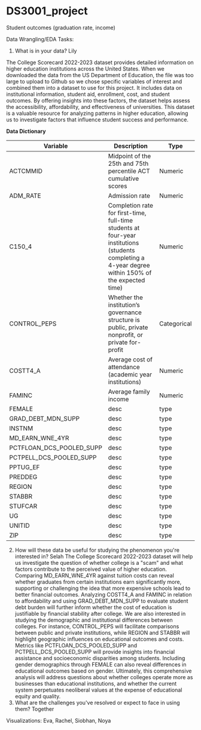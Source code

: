 # DS3001_project

Student outcomes (graduation rate, income)


Data Wrangling/EDA Tasks: 

1. What is in your data? Lily

The College Scorecard 2022-2023 dataset provides detailed information on higher education institutions across the United States. When we downloaded the data from the US Department of Education, the file was too large to upload to Github so we chose specific variables of interest and combined them into a dataset to use for this project. It includes data on institutional information, student aid, enrollment, cost, and student outcomes. By offering insights into these factors, the dataset helps assess the accessibility, affordability, and effectiveness of universities. This dataset is a valuable resource for analyzing patterns in higher education, allowing us to investigate factors that influence student success and performance.

**Data Dictionary**

| Variable | Description | Type |
|-----------------|-----------------|-----------------|
| ACTCMMID   | Midpoint of the 25th and 75th percentile ACT cumulative scores   | Numeric   |
| ADM_RATE   | Admission rate   | Numeric   |
| C150_4   | Completion rate for first-time, full-time students at four-year institutions (students completing a 4-year degree within 150% of the expected time)| Numeric   |
| CONTROL_PEPS   | Whether the institution’s governance structure is public, private nonprofit, or private for-profit | Categorical |
| COSTT4_A   | Average cost of attendance (academic year institutions)   | Numeric |
| FAMINC   | Average family income   | Numeric  |
| FEMALE   | desc   | type   |
| GRAD_DEBT_MDN_SUPP   | desc   | type   |
| INSTNM   | desc   | type   |
| MD_EARN_WNE_4YR   | desc   | type   |
| PCTFLOAN_DCS_POOLED_SUPP   | desc   | type   |
| PCTPELL_DCS_POOLED_SUPP   | desc   | type   |
| PPTUG_EF   | desc   | type   |
| PREDDEG   | desc   | type   |
| REGION   | desc   | type   |
| STABBR   | desc   | type   |
| STUFCAR   | desc   | type   |
| UG   | desc   | type   |
| UNITID   | desc   | type   |
| ZIP   | desc   | type   |

2. How will these data be useful for studying the phenomenon you're interested in? Selah
  The College Scorecard 2022-2023 dataset  will help us investigate the question of whether college is a "scam" and what factors contribute to the perceived value of higher education. Comparing MD_EARN_WNE_4YR against tuition costs can reveal whether graduates from certain institutions earn significantly more, supporting or challenging the idea that more expensive schools lead to better financial outcomes. Analyzing COSTT4_A and FAMINC in relation to affordability and using GRAD_DEBT_MDN_SUPP to evaluate student debt burden will further inform whether the cost of education is justifiable by financial stability after college. 
   We are also interested in studying the demographic and institutional differences between colleges. For instance, CONTROL_PEPS will facilitate comparisons between public and private institutions, while REGION and STABBR will highlight geographic influences on educational outcomes and costs. Metrics like PCTFLOAN_DCS_POOLED_SUPP and PCTPELL_DCS_POOLED_SUPP will provide insights into financial assistance and socioeconomic disparities among students. Including gender demographics through FEMALE can also reveal differences in educational outcomes based on gender. Ultimately, this comprehensive analysis will address questions about whether colleges operate more as businesses than educational institutions, and whether the current system perpetuates neoliberal values at the expense of educational equity and quality. 
4. What are the challenges you've resolved or expect to face in using them? Together
   
Visualizations: Eva, Rachel, Siobhan, Noya
